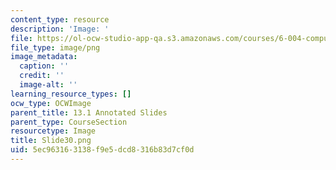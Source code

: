 ```yaml
---
content_type: resource
description: 'Image: '
file: https://ol-ocw-studio-app-qa.s3.amazonaws.com/courses/6-004-computation-structures-spring-2017/5ec963163138f9e5dcd8316b83d7cf0d_Slide30.png
file_type: image/png
image_metadata:
  caption: ''
  credit: ''
  image-alt: ''
learning_resource_types: []
ocw_type: OCWImage
parent_title: 13.1 Annotated Slides
parent_type: CourseSection
resourcetype: Image
title: Slide30.png
uid: 5ec96316-3138-f9e5-dcd8-316b83d7cf0d
---
```

